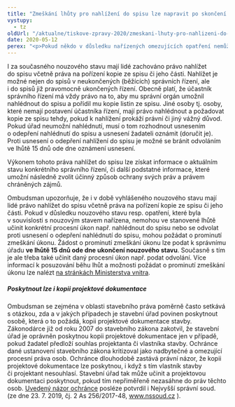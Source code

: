 ```yaml
---
title: "Zmeškání lhůty pro nahlížení do spisu lze napravit po skončení nouzového stavu"
vystupy:
  - tz
oldUrl: "/aktualne/tiskove-zpravy-2020/zmeskani-lhuty-pro-nahlizeni-do-spisu-lze-napravit-po-skonceni-nouzoveho-stavu/"
date: 2020-05-12
perex: "<p>Pokud někdo v důsledku nařízených omezujících opatření nemůže ve stanovené lhůtě nahlédnout do spisu, má možnost své právo uplatnit po ukončení nouzového stavu. Nepřijde tím o možnost získat informace o aktuálním stavu správního řízení a zvolit pak účinný způsob ochrany svých práv a zájmů.</p>"
---
```


<!-- imported from the old website -->

<p>I za současného nouzového stavu mají lidé zachováno právo nahlížet do spisu včetně práva na pořízení kopie ze spisu či jeho části. Nahlížet je možné nejen do spisů v neukončených (běžících) správních řízení, ale i do spisů již pravomocně ukončených řízení. Obecně platí, že účastník správního řízení má vždy právo na to, aby mu správní orgán umožnil nahlédnout do spisu a pořídil mu kopie listin ze spisu. Jiné osoby tj. osoby, které nemají postavení účastníka řízení, mají právo nahlédnout a požadovat kopie ze spisu tehdy, pokud k nahlížení prokáží právní či jiný vážný důvod. Pokud úřad neumožní nahlédnutí, musí o tom rozhodnout usnesením o odepření nahlédnutí do spisu a usnesení žadateli oznámit (doručit je).  Proti usnesení o odepření nahlížení do spisu je možné se bránit odvoláním ve lhůtě 15 dnů ode dne oznámení usnesení.</p> <p>Výkonem tohoto práva nahlížet do spisu lze získat informace o aktuálním stavu konkrétního správního řízení, či další podstatné informace, které umožní následně zvolit účinný způsob ochrany svých práv a právem chráněných zájmů. </p> <p>Ombudsman upozorňuje, že i v době vyhlášeného nouzového stavu mají lidé právo nahlížet do spisu včetně práva na pořízení kopie ze spisu či jeho části. Pokud v důsledku nouzového stavu resp. opatření, které byla v souvislosti s nouzovým stavem nařízena, nemohou ve stanovené lhůtě učinit konkrétní procesní úkon např. nahlédnout do spisu nebo se odvolat proti usnesení o odepření nahlédnutí do spisu, mohou požádat o prominutí zmeškání úkonu. Žádost o prominutí zmeškání úkonu lze podat k správnímu úřadu <b>ve lhůtě 15 dnů ode dne ukončení nouzového stavu</b>. Současně s tím je ale třeba také učinit daný procesní úkon např. podat odvolání. Více informací k posuzování běhu lhůt a možnosti požádat o prominutí zmeškání úkonu lze nalézt <a href="https://www.mvcr.cz/clanek/stanovisko-ministerstva-vnitra-k-posuzovani-behu-lhut-v-oblasti-verejne-spravy-v-dobe-trvani-nouzoveho-stavu.aspx" target="_blank">na stránkách Ministerstva vnitra</a>.</p> <h5>Poskytnout lze i kopii projektové dokumentace</h5><p> Ombudsman se zejména v oblasti stavebního práva poměrně často setkává s otázkou, zda a v jakých případech je stavební úřad povinen poskytnout osobě, která o to požádá, kopii projektové dokumentace stavby. Zákonodárce již od roku 2007 do stavebního zákona zakotvil, že stavební úřad je oprávněn poskytnou kopii projektové dokumentace jen v případě, pokud žadatel předloží souhlas projektanta či vlastníka stavby. Ochránce dané ustanovení stavebního zákona kritizoval jako nadbytečné a omezující procesní práva osob. Ochránce dlouhodobě zastává právní názor, že kopii projektové dokumentace lze poskytnou, i když s tím vlastník stavby či projektant nesouhlasí. Stavební úřad tak může učinit a projektovou dokumentaci poskytnout, pokud tím nepřiměřeně nezasáhne do práv těchto osob. <a href="https://www.ochrance.cz/aktualne/tiskove-zpravy-2020/kopii-projektove-dokumentace-stavby-lze-poskytnout-i-bez-souhlasu-vlastnika/" target="_blank">Uvedený názor ochránce</a> posléze potvrdil i Nejvyšší správní soud. (ze dne 23. 7. 2019, čj. 2 As 256/2017-48, <a title="Otevření do nového okna" href="http://www.nssoud.cz/" target="_blank">www.nssoud.cz</a> ).  </p>
